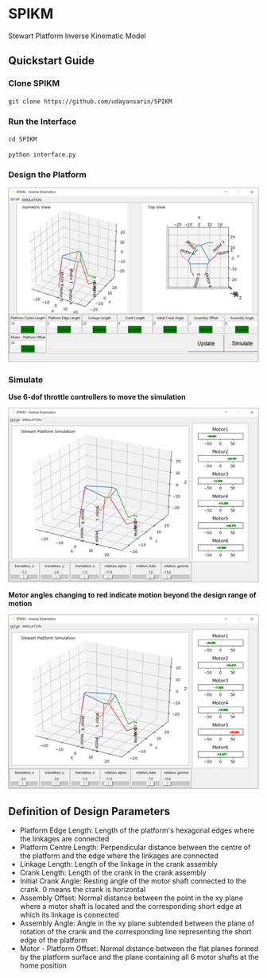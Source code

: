 # SPIKM
Stewart Platform Inverse Kinematic Model

## Quickstart Guide

### Clone SPIKM

`git clone https://github.com/udayansarin/SPIKM`

### Run the Interface
`cd SPIKM`

`python interface.py`

### Design the Platform

![Platform Design](tmp/setup.png)

### Simulate

**Use 6-dof throttle controllers to move the simulation**

![Simulation Output](tmp/simulate.png)

**Motor angles changing to red indicate motion beyond the design range of motion**

![Incompatible Output](tmp/incompatible.png)

## Definition of Design Parameters

- Platform Edge Length: Length of the platform's hexagonal edges where the linkages are connected
- Platform Centre Length: Perpendicular distance between the centre of the platform and the edge where the linkages are connected
- Linkage Length: Length of the linkage in the crank assembly
- Crank Length: Length of the crank in the crank assembly
- Initial Crank Angle: Resting angle of the motor shaft connected to the crank. 0 means the crank is horizontal
- Assembly Offset: Normal distance between the point in the xy plane where a motor shaft is located and the corresponding short edge at which its linkage is connected
- Assembly Angle: Angle in the xy plane subtended between the plane of rotation of the crank and the corresponding line representing the short edge of the platform
- Motor - Platform Offset: Normal distance between the flat planes formed by the platform surface and the plane containing all 6 motor shafts at the home position
